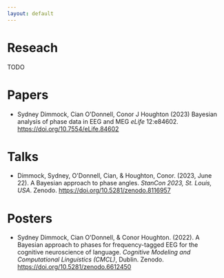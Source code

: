 ```yaml
---
layout: default
---
```


# Reseach

TODO

# Papers
*  Sydney Dimmock, Cian O'Donnell, Conor J Houghton (2023) Bayesian analysis of phase data in EEG and MEG _eLife_ 12:e84602. https://doi.org/10.7554/eLife.84602
    
# Talks
* Dimmock, Sydney, O'Donnell, Cian, & Houghton, Conor. (2023, June 22). A Bayesian approach to phase angles. _StanCon 2023, St. Louis, USA_. Zenodo. https://doi.org/10.5281/zenodo.8116957

# Posters
* Sydney Dimmock, Cian O'Donnell, & Conor Houghton. (2022). A Bayesian approach to phases for frequency-tagged EEG for the cognitive neuroscience of language. _Cognitive Modeling and Computational Linguistics (CMCL)_, Dublin. Zenodo. https://doi.org/10.5281/zenodo.6612450
